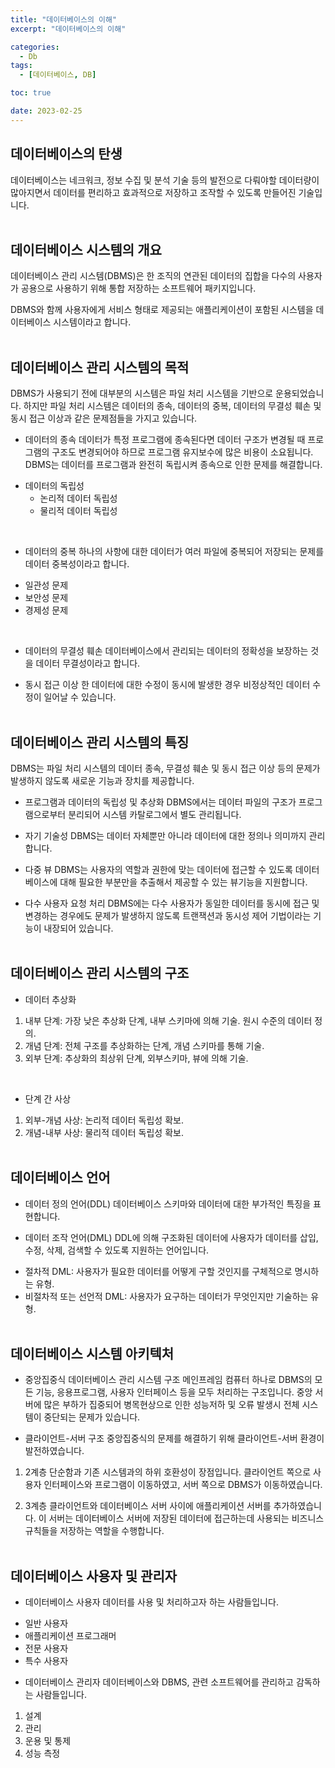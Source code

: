 ```yaml
---
title: "데이터베이스의 이해"
excerpt: "데이터베이스의 이해"

categories:
  - Db
tags:
  - [데이터베이스, DB]

toc: true

date: 2023-02-25
---
```


## 데이터베이스의 탄생

데이터베이스는 네크워크, 정보 수집 및 분석 기술 등의 발전으로 다뤄야할 데이터량이 많아지면서 데이터를 편리하고 효과적으로 저장하고 조작할 수 있도록 만들어진 기술입니다.<br/><br/>


## 데이터베이스 시스템의 개요

데이터베이스 관리 시스템(DBMS)은 한 조직의 연관된 데이터의 집합을 다수의 사용자가 공용으로 사용하기 위해 통합 저장하는 소프트웨어 패키지입니다.<br/>

DBMS와 함께 사용자에게 서비스 형태로 제공되는 애플리케이션이 포함된 시스템을 데이터베이스 시스템이라고 합니다.<br/><br/>


## 데이터베이스 관리 시스템의 목적

DBMS가 사용되기 전에 대부분의 시스템은 파일 처리 시스템을 기반으로 운용되었습니다. 하지만 파일 처리 시스템은 데이터의 종속, 데이터의 중복, 데이터의 무결성 훼손 및 동시 접근 이상과 같은 문제점들을 가지고 있습니다.<br/>

* 데이터의 종속
데이터가 특정 프로그램에 종속된다면 데이터 구조가 변경될 때 프로그램의 구조도 변경되어야 하므로 프로그램 유지보수에 많은 비용이 소요됩니다. DBMS는 데이터를 프로그램과 완전히 독립시켜 종속으로 인한 문제를 해결합니다.<br/>

- 데이터의 독립성
  + 논리적 데이터 독립성
  + 물리적 데이터 독립성
<br/>


* 데이터의 중복
하나의 사항에 대한 데이터가 여러 파일에 중복되어 저장되는 문제를 데이터 중복성이라고 합니다.<br/>

- 일관성 문제
- 보안성 문제
- 경제성 문제
<br/>


* 데이터의 무결성 훼손
데이터베이스에서 관리되는 데이터의 정확성을 보장하는 것을 데이터 무결성이라고 합니다.<br/>


* 동시 접근 이상
한 데이터에 대한 수정이 동시에 발생한 경우 비정상적인 데이터 수정이 일어날 수 있습니다.<br/><br/>

## 데이터베이스 관리 시스템의 특징

DBMS는 파일 처리 시스템의 데이터 종속, 무결성 훼손 및 동시 접근 이상 등의 문제가 발생하지 않도록 새로운 기능과 장치를 제공합니다.<br/>

* 프로그램과 데이터의 독립성 및 추상화
DBMS에서는 데이터 파일의 구조가 프로그램으로부터 분리되어 시스템 카탈로그에서 별도 관리됩니다.<br/>

* 자기 기술성
DBMS는 데이터 자체뿐만 아니라 데이터에 대한 정의나 의미까지 관리합니다.<br/>

* 다중 뷰
DBMS는 사용자의 역할과 권한에 맞는 데이터에 접근할 수 있도록 데이터베이스에 대해 필요한 부분만을 추출해서 제공할 수 있는 뷰기능을 지원합니다.<br/>

* 다수 사용자 요청 처리
DBMS에는 다수 사용자가 동일한 데이터를 동시에 접근 및 변경하는 경우에도 문제가 발생하지 않도록 트랜잭션과 동시성 제어 기법이라는 기능이 내장되어 있습니다.<br/><br/>

## 데이터베이스 관리 시스템의 구조

* 데이터 추상화
1. 내부 단계: 가장 낮은 추상화 단계, 내부 스키마에 의해 기술. 원시 수준의 데이터 정의.
2. 개념 단계: 전체 구조를 추상화하는 단계, 개념 스키마를 통해 기술.
3. 외부 단계: 추상화의 최상위 단계, 외부스키마, 뷰에 의해 기술.
<br/>

* 단계 간 사상
1. 외부-개념 사상: 논리적 데이터 독립성 확보.
2. 개념-내부 사상: 물리적 데이터 독립성 확보.
<br/><br/>

## 데이터베이스 언어

* 데이터 정의 언어(DDL)
데이터베이스 스키마와 데이터에 대한 부가적인 특징을 표현합니다.<br/>

* 데이터 조작 언어(DML)
DDL에 의해 구조화된 데이터에 사용자가 데이터를 삽입, 수정, 삭제, 검색할 수 있도록 지원하는 언어입니다.<br/>

- 절차적 DML: 사용자가 필요한 데이터를 어떻게 구할 것인지를 구체적으로 명시하는 유형.
- 비절차적 또는 선언적 DML: 사용자가 요구하는 데이터가 무엇인지만 기술하는 유형.
<br/><br/>

## 데이터베이스 시스템 아키텍처

* 중앙집중식 데이터베이스 관리 시스템 구조
메인프레임 컴퓨터 하나로 DBMS의 모든 기능, 응용프로그램, 사용자 인터페이스 등을 모두 처리하는 구조입니다. 중앙 서버에 많은 부하가 집중되어 병목현상으로 인한 성능저하 및 오류 발생시 전체 시스템이 중단되는 문제가 있습니다.

* 클라이언트-서버 구조
중앙집중식의 문제를 해결하기 위해 클라이언트-서버 환경이 발전하였습니다.

1. 2계층
단순함과 기존 시스템과의 하위 호환성이 장점입니다. 클라이언트 쪽으로 사용자 인터페이스와 프로그램이 이동하였고, 서버 쪽으로 DBMS가 이동하였습니다.<br/>

2. 3계층
클라이언트와 데이터베이스 서버 사이에 애플리케이션 서버를 추가하였습니다. 이 서버는 데이터베이스 서버에 저장된 데이터에 접근하는데 사용되는 비즈니스 규칙들을 저장하는 역할을 수행합니다.
<br/><br/>

## 데이터베이스 사용자 및 관리자

* 데이터베이스 사용자
데이터를 사용 및 처리하고자 하는 사람들입니다.<br/>

- 일반 사용자
- 애플리케이션 프로그래머
- 전문 사용자
- 특수 사용자

* 데이터베이스 관리자
데이터베이스와 DBMS, 관련 소프트웨어를 관리하고 감독하는 사람들입니다.<br/>

1. 설계
2. 관리
3. 운용 및 통제
4. 성능 측정
<br/>